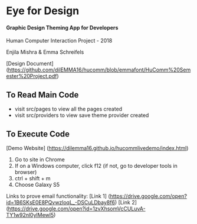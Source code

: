 # Eye for Design
#### Graphic Design Theming App for Developers
Human Computer Interaction Project - 2018

Enjila Mishra & Emma Schreifels

[Design Document] (https://github.com/dilEMMA16/hucomm/blob/emmafont/HuComm%20Semester%20Project.pdf)

## To Read Main Code
- visit src/pages to view all the pages created
- visit src/providers to view save theme provider created


## To Execute Code
[Demo Website] (https://dilemma16.github.io/hucommlivedemo/index.html)
1. Go to site in Chrome
2. If on a Windows computer, click f12 (if not, go to developer tools in browser)
3. ctrl + shift + m
4. Choose Galaxy S5

Links to prove email functionality:
[Link 1] (https://drive.google.com/open?id=1B6SKsE0E8PQvwzloqL_-DSCuLDbay8f6)
[Link 2] (https://drive.google.com/open?id=1zvXhsomVcCULuvA-TY1w92nl0ylMewI5)
